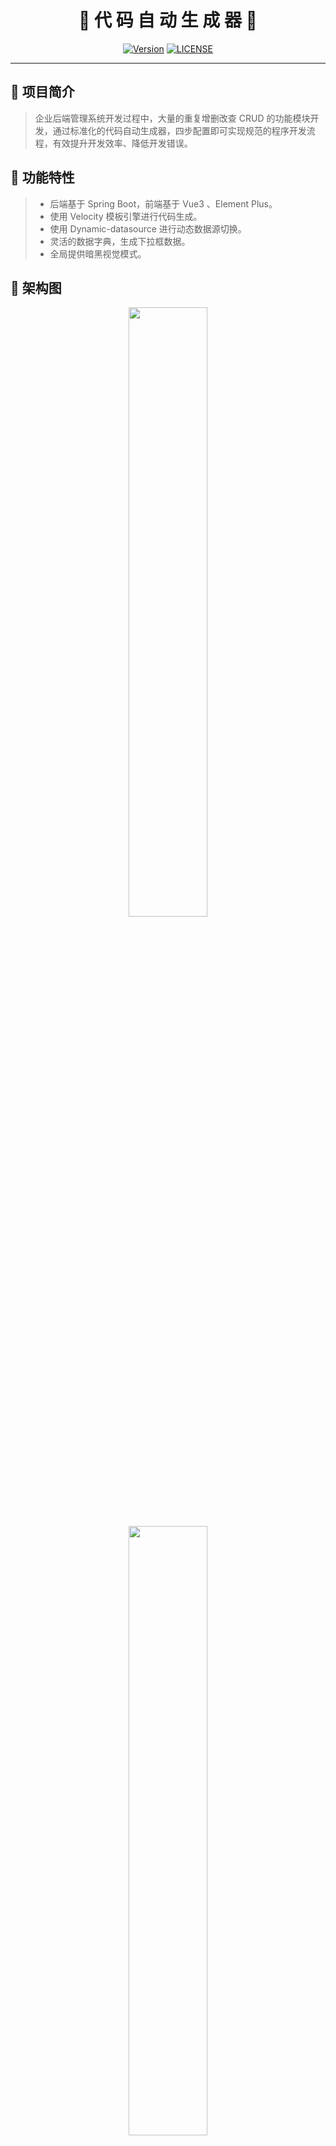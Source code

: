 <center>

# 🎉 代 码 自 动 生 成 器 🎉

[![Version](https://img.shields.io/badge/Generator-v1.0.0-blue?style=flat)]()
[![LICENSE](https://img.shields.io/github/license/mashape/apistatus.svg)]()

</center>

---

## 📢 项目简介

> 企业后端管理系统开发过程中，大量的重复增删改查 CRUD 的功能模块开发，通过标准化的代码自动生成器，四步配置即可实现规范的程序开发流程，有效提升开发效率、降低开发错误。

## 💪 功能特性

> - 后端基于 Spring Boot，前端基于 Vue3 、Element Plus。
> - 使用 Velocity 模板引擎进行代码生成。
> - 使用 Dynamic-datasource 进行动态数据源切换。
> - 灵活的数据字典，生成下拉框数据。
> - 全局提供暗黑视觉模式。

## 🎨 架构图

<center>
<img src="https://s2.loli.net/2023/05/12/GBDdkQyg89MRCqI.png" width="50%">

<img src="https://s2.loli.net/2023/05/12/ynLsvletCcNquR9.png" width="50%">
</center>

## 💻 运行环境

> 后端：JDK >= 1.8
>
> 前端：Node >= 12

## ✨ 操作说明

> 1.数据库建业务数据表，并对字段进行备注
>
> 2.启动项目前后端代码
>
> 3.配置链接数据库
>
> 4.导入数据表并选中
>
> 5.配置数据表信息及导出的相关信息
>
> 6.生成前后端代码

## 🎈 演示图

<table style="text-align:center">
<tr>
<td>
        
![](https://s2.loli.net/2023/05/08/762p5IOfL8hEkKn.png)
</td>
<td>

![](https://s2.loli.net/2023/05/08/AnaMsSWPiIf67xY.png)

</td>
<tr><td colspan="2">配置链接数据库</td></tr>
</tr>
<tr>
<td>

![](https://s2.loli.net/2023/05/08/j68JstN2W45LiUM.png)

</td>
<td>

![](https://s2.loli.net/2023/05/08/9DvISLh2nosOqlA.png)

</td>
</tr>
<tr><td>选择数据表</td><td>配置数据表及生成相关信息</td></tr>
<tr>
<td>

![](https://s2.loli.net/2023/05/11/AMoiavkFCzYEn8m.jpg)

</td>
<td>

![](https://s2.loli.net/2023/05/08/5ws9azmPIui7e8U.png)

</td>
</tr>
<tr><td>配置数据字典</td><td>生成代码</td></tr>
</table>

## 💡 未来期望

> - 搭建代码模板库，适配不同开发平台代码生成。
>
> - 后端引入 DevOps 后，一键生成代码后自动 Git 上传、通过 Jenkins 自动打包并部署。
>
> - 前端 Vue 结合 Electron，实现桌面客户端。
>
> - ......
